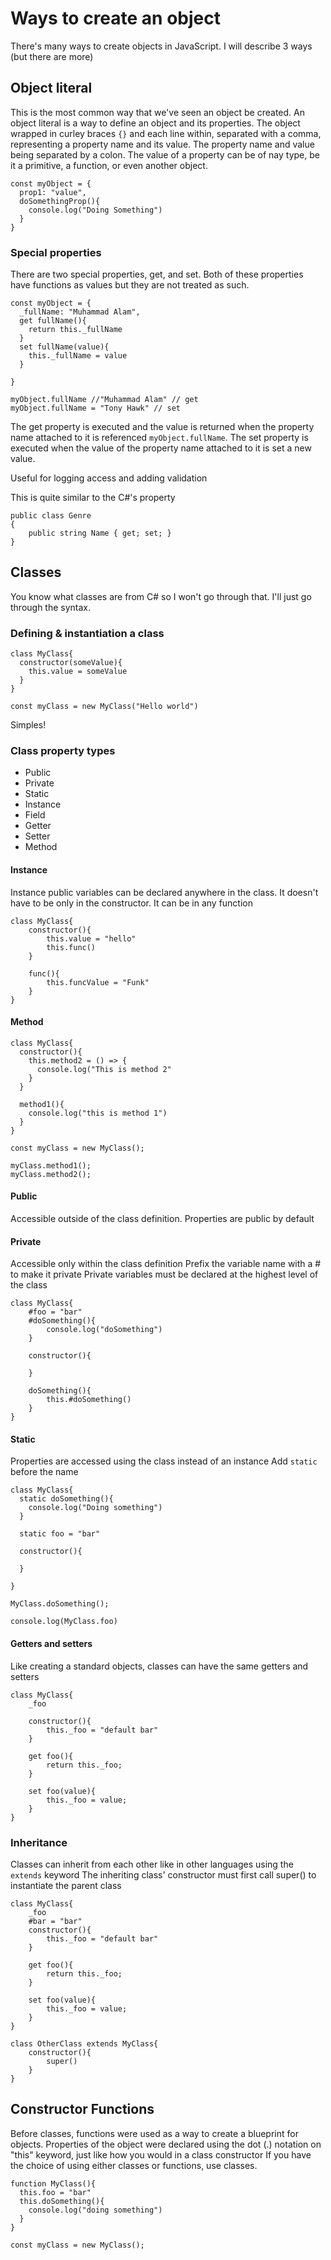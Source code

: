 # Ways to create an object

There's many ways to create objects in JavaScript. I will describe 3 ways (but there are more)

## Object literal
This is the most common way that we've seen an object be created. An object literal is a way to define an object and its properties. The object wrapped in curley braces ```{}``` and each line within, separated with a comma, representing a property name and its value. 
The property name and value being separated by a colon. The value of a property can be of nay type, be it a primitive, a function, or even another object. 

```
const myObject = {
  prop1: "value",
  doSomethingProp(){
    console.log("Doing Something")
  }
}
```
### Special properties
There are two special properties, get, and set. Both of these properties have functions as values but they are not treated as such.

```
const myObject = {
  _fullName: "Muhammad Alam",
  get fullName(){
    return this._fullName
  }
  set fullName(value){
    this._fullName = value
  }
  
}

myObject.fullName //"Muhammad Alam" // get
myObject.fullName = "Tony Hawk" // set
```

The get property is executed and the value is returned when the property name attached to it is referenced ```myObject.fullName```.
The set property is executed when the value of the property name attached to it is set a new value.

Useful for logging access and adding validation

This is quite similar to the C#'s property 
```
public class Genre
{
    public string Name { get; set; }
}
```

## Classes
You know what classes are from C# so I won't go through that. I'll just go through the syntax.

### Defining & instantiation a class
```
class MyClass{
  constructor(someValue){
    this.value = someValue
  }
}

const myClass = new MyClass("Hello world")
```
Simples!


### Class property types
- Public
- Private
- Static
- Instance
- Field
- Getter
- Setter
- Method

#### Instance
Instance public variables can be declared anywhere in the class. It doesn't have to be only in the constructor. It can be in any function
```
class MyClass{
    constructor(){
        this.value = "hello"
        this.func()
    }

    func(){
        this.funcValue = "Funk"
    }
}
```
#### Method

```
class MyClass{
  constructor(){
    this.method2 = () => {
      console.log("This is method 2"
    }
  }

  method1(){
    console.log("this is method 1")
  }
}

const myClass = new MyClass();

myClass.method1();
myClass.method2();
```

#### Public
Accessible outside of the class definition. Properties are public by default

#### Private
Accessible only within the class definition
Prefix the variable name with a # to make it private
Private variables must be declared at the highest level of the class

```
class MyClass{
    #foo = "bar"
    #doSomething(){
        console.log("doSomething")
    }

    constructor(){

    }

    doSomething(){
        this.#doSomething()
    }
}
```


#### Static
Properties are accessed using the class instead of an instance
Add ```static``` before the name

```
class MyClass{
  static doSomething(){
    console.log("Doing something")
  }

  static foo = "bar"
  
  constructor(){
  
  }

}

MyClass.doSomething();

console.log(MyClass.foo)

```

#### Getters and setters
Like creating a standard objects, classes can have the same getters and setters

```
class MyClass{
    _foo

    constructor(){
        this._foo = "default bar"
    }

    get foo(){
        return this._foo;
    }

    set foo(value){
        this._foo = value;
    }
}
```

### Inheritance
Classes can inherit from each other like in other languages using the ```extends``` keyword
The inheriting class' constructor must first call super() to instantiate the parent class

```
class MyClass{
    _foo
    #bar = "bar"
    constructor(){
        this._foo = "default bar"
    }

    get foo(){
        return this._foo;
    }

    set foo(value){
        this._foo = value;
    }
}

class OtherClass extends MyClass{
    constructor(){
        super()
    }
}
```


## Constructor Functions
Before classes, functions were used as a way to create a blueprint for objects. Properties of the object were declared using the dot (.) notation on "this" keyword, just like how you would in a class constructor
If you have the choice of using either classes or functions, use classes.

```
function MyClass(){
  this.foo = "bar"
  this.doSomething(){
    console.log("doing something")
  }
}

const myClass = new MyClass();

```





